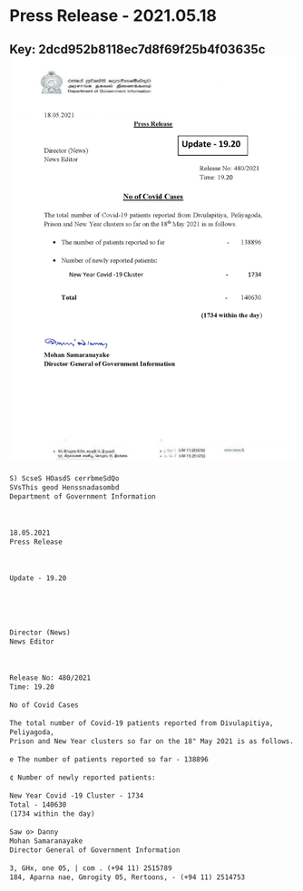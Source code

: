# Press Release - 2021.05.18 
Key: 2dcd952b8118ec7d8f69f25b4f03635c 
![img](img/2dcd952b8118ec7d8f69f25b4f03635c.jpg)
---
```
S) ScseS HOasdS cerrbmeSdQo
SVsThis geod Henssnadasombd
Department of Government Information

 

18.05.2021
Press Release

 

Update - 19.20

 

 

Director (News)
News Editor

 

Release No: 480/2021
Time: 19.20

No of Covid Cases

The total number of Covid-19 patients reported from Divulapitiya, Peliyagoda,
Prison and New Year clusters so far on the 18" May 2021 is as follows.

e The number of patients reported so far - 138896

¢ Number of newly reported patients:

New Year Covid -19 Cluster - 1734
Total - 140630
(1734 within the day)

Saw o> Danny
Mohan Samaranayake
Director General of Government Information

3, GHx, one 05, | com . (+94 11) 2515789
184, Aparna nae, Gmrogity 05, Rertoons, - (+94 11) 2514753

   

```
